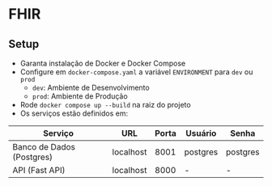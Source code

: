 # FHIR

## Setup

- Garanta instalação de Docker e Docker Compose
- Configure em `docker-compose.yaml` a variável `ENVIRONMENT` para `dev` ou `prod`
   - `dev`: Ambiente de Desenvolvimento
   - `prod`: Ambiente de Produção
- Rode `docker compose up --build` na raiz do projeto
- Os serviços estão definidos em:

|Serviço|URL|Porta|Usuário|Senha|
|--|--|--|--|--|
|Banco de Dados (Postgres) |localhost|8001|postgres|postgres|
|API (Fast API) | localhost|8000|-|-|
